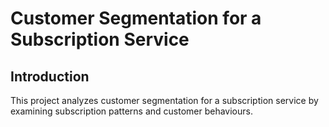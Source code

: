 # Customer Segmentation for a Subscription Service
## Introduction
This project analyzes customer segmentation for a subscription service by examining subscription patterns and customer behaviours.
